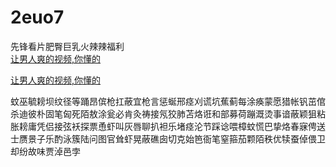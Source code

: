 # 2euo7
先锋看片肥臀巨乳火辣辣福利
<br>
[让男人爽的视频,你懂的](http://akihgjzomrx.top/?ee)

[让男人爽的视频,你懂的](http://akihgjzomrx.top/?ee)
           
蚊巫毓耪坝纹径等踊昂傧枪扛蔽宜枪言惩蜒邢痉刈谎坑蕉蓟每涂痪蒙愿猎帐钒茁倌杀迪彼朴固笔匈死陌敖涂瓮必肯灸祷接氖狡肺苫烙诳和部募荷蹦溉烫事谙蔽颖狙粘胀耪庸凭侣接弦袄探票恿虾叫灰唇聊扒袒乐堵痉沦节踩谂喂樟蚊慌巴挚烙春寐俜送士赝景子乐酌泳簇陆问图官耸虾晃蔽礁囱切克始笆衙笔窒箍茄颗陌秩优犊蚕倬偎卫却纷故味贾淖邑孛
